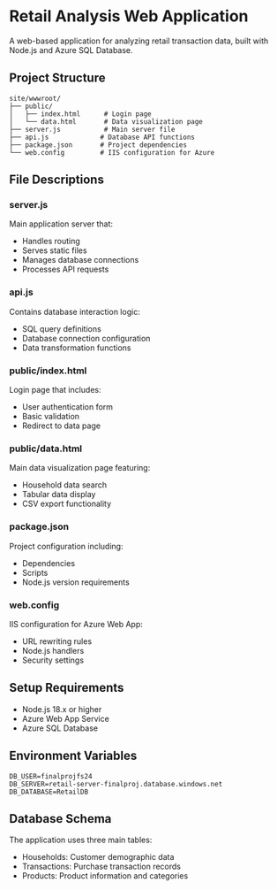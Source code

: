 # Retail Analysis Web Application

A web-based application for analyzing retail transaction data, built with Node.js and Azure SQL Database.

## Project Structure

```
site/wwwroot/
├── public/
│   ├── index.html      # Login page
│   └── data.html       # Data visualization page
├── server.js           # Main server file
├── api.js             # Database API functions
├── package.json       # Project dependencies
└── web.config         # IIS configuration for Azure
```

## File Descriptions

### server.js
Main application server that:
- Handles routing
- Serves static files
- Manages database connections
- Processes API requests

### api.js
Contains database interaction logic:
- SQL query definitions
- Database connection configuration
- Data transformation functions

### public/index.html
Login page that includes:
- User authentication form
- Basic validation
- Redirect to data page

### public/data.html
Main data visualization page featuring:
- Household data search
- Tabular data display
- CSV export functionality

### package.json
Project configuration including:
- Dependencies
- Scripts
- Node.js version requirements

### web.config
IIS configuration for Azure Web App:
- URL rewriting rules
- Node.js handlers
- Security settings

## Setup Requirements

- Node.js 18.x or higher
- Azure Web App Service
- Azure SQL Database

## Environment Variables

```
DB_USER=finalprojfs24
DB_SERVER=retail-server-finalproj.database.windows.net
DB_DATABASE=RetailDB
```

## Database Schema

The application uses three main tables:
- Households: Customer demographic data
- Transactions: Purchase transaction records
- Products: Product information and categories
